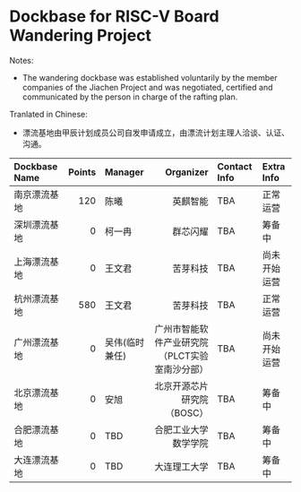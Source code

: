 # Dockbase for RISC-V Board Wandering Project

Notes:
- The wandering dockbase was established voluntarily by the member companies of the Jiachen Project and was negotiated, certified and communicated by the person in charge of the rafting plan.

Tranlated in Chinese:
- 漂流基地由甲辰计划成员公司自发申请成立，由漂流计划主理人洽谈、认证、沟通。


| Dockbase Name         | Points | Manager              | Organizer         | Contact Info | Extra Info |
| :-------------------- | -----: | :------------------- | ---------------: | :----------- | :--------- |
| 南京漂流基地 | 120 | 陈曦 | 英麒智能 | TBA | 正常运营 |
| 深圳漂流基地 | 0 | 柯一冉 | 群芯闪耀 | TBA | 筹备中 |
| 上海漂流基地 | 0 | 王文君 | 苦芽科技 | TBA | 尚未开始运营 |
| 杭州漂流基地 | 580 | 王文君 | 苦芽科技 | TBA | 正常运营 |
| 广州漂流基地 | 0 | 吴伟(临时兼任) | 广州市智能软件产业研究院（PLCT实验室南沙分部） | TBA | 尚未开始运营 |
| 北京漂流基地 | 0 | 安旭 | 北京开源芯片研究院（BOSC） | TBA | 筹备中 |
| 合肥漂流基地 | 0 | TBD | 合肥工业大学数学学院 | TBA | 筹备中 |
| 大连漂流基地 | 0 | TBD | 大连理工大学 | TBA | 筹备中 |
